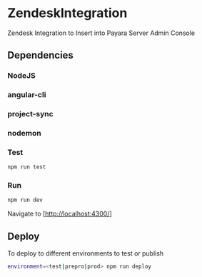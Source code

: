 # ZendeskIntegration

Zendesk Integration to Insert into Payara Server Admin Console

## Dependencies

### NodeJS
### angular-cli
### project-sync
### nodemon

### Test

```bash
npm run test
```

### Run

```bash
npm run dev
```

Navigate to [<http://localhost:4300/>]

## Deploy

To deploy to different environments to test or publish

```bash
environment=<test|prepro|prod> npm run deploy
```
